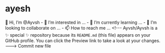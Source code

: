 # ayesh
 👋 Hi, I’m @Ayvsh - 👀 I’m interested in ... - 🌱 I’m currently learning ... - 💞️ I’m looking to collaborate on ... - 📫 How to reach me ...  &lt;!--- Ayvsh/Ayvsh is a ✨ special ✨ repository because its `README.md` (this file) appears on your GitHub profile. You can click the Preview link to take a look at your changes. ---> Commit new file
